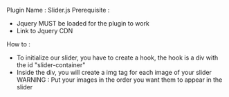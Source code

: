 Plugin Name : Slider.js
Prerequisite :
  - Jquery MUST be loaded for the plugin to work
  - Link to Jquery CDN <script src="https://cdnjs.cloudflare.com/ajax/libs/jquery/3.2.1/jquery.min.js"></script>

How to :
  - To initialize our slider, you have to create a hook, the hook is a div with
    the id "slider-container"
  - Inside the div, you will create a img tag for each image of your slider
    WARNING : Put your images in the order you want them to appear in the slider
